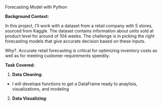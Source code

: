 Forecasting Model with Python

**Background Context:**

In this project, I'll work with a dataset from a retail company with 5 stores, sourced from Kaggle. The dataset
contains information about units sold at product level for around of 104 weeks. The challenge is in picking 
the right forecasting models that give accurate decision based on these inputs. 

Why?. Accurate retail forecasting is critical for optimizing inventory costs as well as for meeting customer 
requirements speedily.

**Task Covered:**

1. **Data Cleaning**:
  - I will develope functions to get a DataFrame ready to anaylisis, visualizations, and modeling

2. **Data Visualizing**: 
